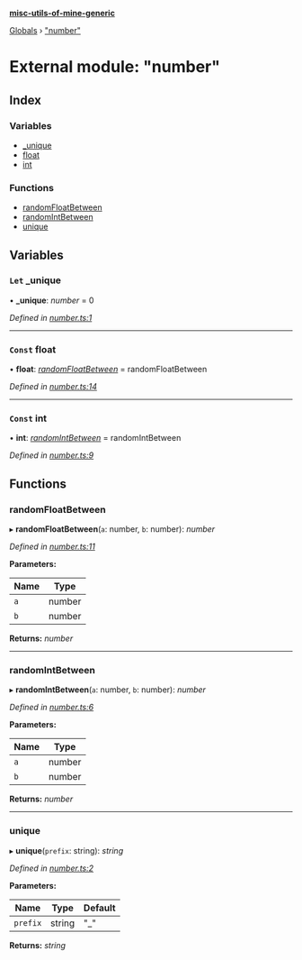 **[misc-utils-of-mine-generic](../README.md)**

[Globals](../globals.md) › ["number"](_number_.md)

# External module: "number"

## Index

### Variables

* [_unique](_number_.md#let-_unique)
* [float](_number_.md#const-float)
* [int](_number_.md#const-int)

### Functions

* [randomFloatBetween](_number_.md#randomfloatbetween)
* [randomIntBetween](_number_.md#randomintbetween)
* [unique](_number_.md#unique)

## Variables

### `Let` _unique

• **_unique**: *number* = 0

*Defined in [number.ts:1](https://github.com/cancerberoSgx/misc-utils-of-mine/blob/66687a2/misc-utils-of-mine-generic/src/number.ts#L1)*

___

### `Const` float

• **float**: *[randomFloatBetween](_number_.md#randomfloatbetween)* =  randomFloatBetween

*Defined in [number.ts:14](https://github.com/cancerberoSgx/misc-utils-of-mine/blob/66687a2/misc-utils-of-mine-generic/src/number.ts#L14)*

___

### `Const` int

• **int**: *[randomIntBetween](_number_.md#randomintbetween)* =  randomIntBetween

*Defined in [number.ts:9](https://github.com/cancerberoSgx/misc-utils-of-mine/blob/66687a2/misc-utils-of-mine-generic/src/number.ts#L9)*

## Functions

###  randomFloatBetween

▸ **randomFloatBetween**(`a`: number, `b`: number): *number*

*Defined in [number.ts:11](https://github.com/cancerberoSgx/misc-utils-of-mine/blob/66687a2/misc-utils-of-mine-generic/src/number.ts#L11)*

**Parameters:**

Name | Type |
------ | ------ |
`a` | number |
`b` | number |

**Returns:** *number*

___

###  randomIntBetween

▸ **randomIntBetween**(`a`: number, `b`: number): *number*

*Defined in [number.ts:6](https://github.com/cancerberoSgx/misc-utils-of-mine/blob/66687a2/misc-utils-of-mine-generic/src/number.ts#L6)*

**Parameters:**

Name | Type |
------ | ------ |
`a` | number |
`b` | number |

**Returns:** *number*

___

###  unique

▸ **unique**(`prefix`: string): *string*

*Defined in [number.ts:2](https://github.com/cancerberoSgx/misc-utils-of-mine/blob/66687a2/misc-utils-of-mine-generic/src/number.ts#L2)*

**Parameters:**

Name | Type | Default |
------ | ------ | ------ |
`prefix` | string | "_" |

**Returns:** *string*